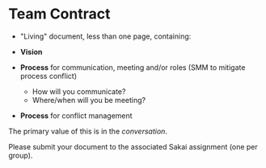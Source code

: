 # Team Contract
* "Living" document, less than one page, containing:

* **Vision**
* **Process** for communication, meeting and/or roles (SMM to mitigate process
  conflict)
  + How will you communicate?
  + Where/when will you be meeting?
* **Process** for conflict management

 The primary value of this is in the *conversation*.

Please submit your document to the associated Sakai assignment (one per group).

